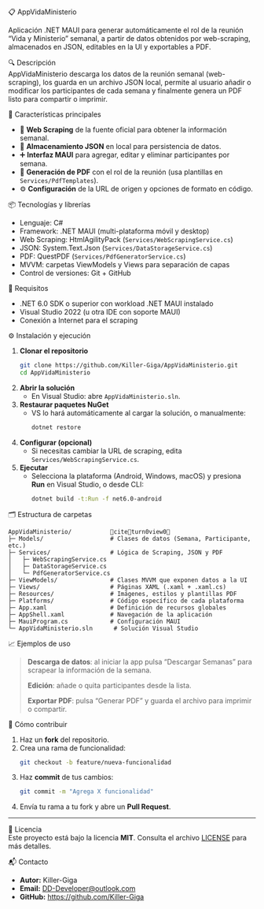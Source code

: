 
📋 AppVidaMinisterio

Aplicación .NET MAUI para generar automáticamente el rol de la reunión “Vida y Ministerio” semanal, a partir de datos obtenidos por web-scraping, almacenados en JSON, editables en la UI y exportables a PDF.

🔍 Descripción  
AppVidaMinisterio descarga los datos de la reunión semanal (web-scraping), los guarda en un archivo JSON local, permite al usuario añadir o modificar los participantes de cada semana y finalmente genera un PDF listo para compartir o imprimir.

🚀 Características principales  
- 🔎 **Web Scraping** de la fuente oficial para obtener la información semanal.  
- 💾 **Almacenamiento JSON** en local para persistencia de datos.  
- ➕ **Interfaz MAUI** para agregar, editar y eliminar participantes por semana.  
- 📄 **Generación de PDF** con el rol de la reunión (usa plantillas en `Services/PdfTemplates`).  
- ⚙️ **Configuración** de la URL de origen y opciones de formato en código.

📦 Tecnologías y librerías  
- Lenguaje: C#  
- Framework: .NET MAUI (multi-plataforma móvil y desktop)  
- Web Scraping: HtmlAgilityPack (`Services/WebScrapingService.cs`)  
- JSON: System.Text.Json (`Services/DataStorageService.cs`)  
- PDF: QuestPDF (`Services/PdfGeneratorService.cs`)  
- MVVM: carpetas ViewModels y Views para separación de capas  
- Control de versiones: Git + GitHub

🔧 Requisitos  
- .NET 6.0 SDK o superior con workload .NET MAUI instalado  
- Visual Studio 2022 (u otra IDE con soporte MAUI)  
- Conexión a Internet para el scraping  

⚙️ Instalación y ejecución  

1. **Clonar el repositorio**  
   ```bash
   git clone https://github.com/Killer-Giga/AppVidaMinisterio.git
   cd AppVidaMinisterio
   ```  
2. **Abrir la solución**  
   - En Visual Studio: abre `AppVidaMinisterio.sln`.  
3. **Restaurar paquetes NuGet**  
   - VS lo hará automáticamente al cargar la solución, o manualmente:  
     ```bash
     dotnet restore
     ```  
4. **Configurar (opcional)**  
   - Si necesitas cambiar la URL de scraping, edita `Services/WebScrapingService.cs`.  
5. **Ejecutar**  
   - Selecciona la plataforma (Android, Windows, macOS) y presiona **Run** en Visual Studio, o desde CLI:  
     ```bash
     dotnet build -t:Run -f net6.0-android
     ```  

🗂️ Estructura de carpetas  
```text
AppVidaMinisterio/           citeturn0view0  
├─ Models/                   # Clases de datos (Semana, Participante, etc.)  
├─ Services/                 # Lógica de Scraping, JSON y PDF  
│   ├─ WebScrapingService.cs  
│   ├─ DataStorageService.cs  
│   └─ PdfGeneratorService.cs  
├─ ViewModels/               # Clases MVVM que exponen datos a la UI  
├─ Views/                    # Páginas XAML (.xaml + .xaml.cs)  
├─ Resources/                # Imágenes, estilos y plantillas PDF  
├─ Platforms/                # Código específico de cada plataforma  
├─ App.xaml                  # Definición de recursos globales  
├─ AppShell.xaml             # Navegación de la aplicación  
├─ MauiProgram.cs            # Configuración MAUI  
└─ AppVidaMinisterio.sln      # Solución Visual Studio  
```


 📈 Ejemplos de uso  

> **Descarga de datos**: al iniciar la app pulsa “Descargar Semanas” para scrapear la información de la semana.  
>
> **Edición**: añade o quita participantes desde la lista.  
>
> **Exportar PDF**: pulsa “Generar PDF” y guarda el archivo para imprimir o compartir.


🤝 Cómo contribuir  

1. Haz un **fork** del repositorio.  
2. Crea una rama de funcionalidad:  
   ```bash
   git checkout -b feature/nueva-funcionalidad
   ```  
3. Haz **commit** de tus cambios:  
   ```bash
   git commit -m "Agrega X funcionalidad"
   ```  
4. Envía tu rama a tu fork y abre un **Pull Request**.  

---

📝 Licencia  
Este proyecto está bajo la licencia **MIT**. Consulta el archivo [LICENSE](LICENSE) para más detalles.


📬 Contacto  
- **Autor:** Killer-Giga  
- **Email:** DD-Developer@outlook.com  
- **GitHub:** https://github.com/Killer-Giga  
